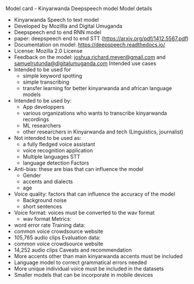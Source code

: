 Model card - Kinyarwanda Deepspeech model
Model details
- Kinyarwanda Speech to text model
- Developed by Mozillla and Digital Umuganda
- Deepspeech end to end RNN model
- paper: deepspeech end to end STT (https://arxiv.org/pdf/1412.5567.pdf)
- Documentation on model: https://deepspeech.readthedocs.io/
- License: Mozilla 2.0 License
- Feedback on the model: joshua.richard.meyer@gmail.com and samuelrutunda@digitalumuganda.com
Intended use cases
- Intended to be used for 
  - simple keyword spotting
  - simple transcribing
  - transfer learning for better kinyarwanda and african language models
- Intended to be used by:
  - App developpers
  - various organizations who wants to transcribe kinyarwanda recordings
  - ML researchers
  - other researchers in Kinyarwanda and tech (Linguistics, journalist)
- Not intended to be used as:
  - a fully fledged voice assistant
  - voice recognition application 
  - Multiple languages STT
  - language detection 
Factors
- Anti-bias: these are bias that can influence the model
  - Gender
  - accents and dialects
  - age
- Voice quality: factors that can influence the accuracy of the model
  - Background noise
  - short sentences
- Voice format: voices must be converted to the wav format
  - wav format
Metrics:
- word error rate
Training data:
- common voice crowdsource website
- 105,765 audio clips
Evaluation data:
- common voice crowdsource website
- 14,252 audio clips
Caveats and recommendation
- More accents other than main kinyarwanda accents must be included
- Language model to correct grammatical errors needed
- More unique individual voice must be included in the datasets
- Smaller models that can be incorporate in mobile devices
